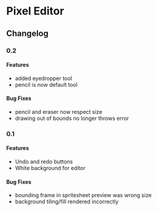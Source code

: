 # Pixel Editor

## Changelog

### 0.2

#### Features

- added eyedropper tool
- pencil is now default tool

#### Bug Fixes

- pencil and eraser now respect size
- drawing out of bounds no longer throws error

### 0.1

#### Features

- Undo and redo buttons
- White background for editor

#### Bug Fixes

- bounding frame in spritesheet preview was wrong size
- background tiling/fill rendered incorrectly
